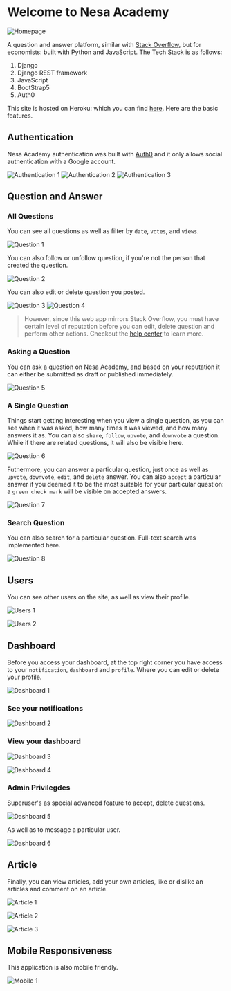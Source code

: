 # Welcome to Nesa Academy

![Homepage](https://imgur.com/r7UZJb6.png)

A question and answer platform, similar with [Stack Overflow](https://stackoverflow.com/), but for economists: built with Python and JavaScript. The Tech Stack is as follows:

1. Django 
2. Django REST framework 
3. JavaScript 
4. BootStrap5
5. Auth0

This site is hosted on Heroku: which you can find [here](https://nesaacademy.herokuapp.com/). Here are the basic features.

## Authentication

Nesa Academy authentication was built with [Auth0](https://auth0.com/) and it only allows social authentication with a Google account.

![Authentication 1](https://imgur.com/y3x7fLN.png)
![Authentication 2](https://imgur.com/YQSjBPZ.png)
![Authentication 3](https://imgur.com/a1liEGO.png)

## Question and Answer

### All Questions

You can see all questions as well as filter by `date`, `votes`, and `views`.

![Question 1](https://imgur.com/YsfsQNO.png)

You can also follow or unfollow question, if you're not the person that created the question.

![Question 2](https://imgur.com/Vmhg22C.png)

You can also edit or delete question you posted.

![Question 3](https://imgur.com/vXltq4o.png)
![Question 4](https://imgur.com/azCj53i.png)

> However, since this web app mirrors Stack Overflow, you must have certain level of reputation before you can edit, delete question and perform other actions. Checkout the [help center](https://nesaacademy.herokuapp.com/help/) to learn more.

### Asking a Question

You can ask a question on Nesa Academy, and based on your reputation it can either be submitted as draft or published immediately.

![Question 5](https://imgur.com/n6N5azG.png)

### A Single Question

Things start getting interesting when you view a single question, as you can see when it was asked, how many times it was viewed, and how many answers it as. You can also `share`, `follow`, `upvote`, and `downvote` a question. While if there are related questions, it will also be visible here.

![Question 6](https://imgur.com/WKaDgAo.png)

Futhermore, you can answer a particular question, just once as well as `upvote`, `downvote`, `edit`, and `delete` answer. You can also `accept` a particular answer if you deemed it to be the most suitable for your particular question: a `green check mark` will be visible on accepted answers.

![Question 7](https://imgur.com/cJpzRez.png)

### Search Question 

You can also search for a particular question. Full-text search was implemented here. 

![Question 8](https://imgur.com/Ny2Qg8m.png)


## Users

You can see other users on the site, as well as view their profile.

![Users 1](https://imgur.com/Q2uRbZu.png)

![Users 2](https://imgur.com/pKny0fZ.png)


## Dashboard

Before you access your dashboard, at the top right corner you have access to your `notification`, `dashboard` and `profile`. Where you can edit or delete your profile.

![Dashboard 1](https://imgur.com/WSxXV5x.png)

### See your notifications

![Dashboard 2](https://imgur.com/OMPlVwX.png)

### View your dashboard

![Dashboard 3](https://imgur.com/6CNTskQ.png)

![Dashboard 4](https://imgur.com/bRPjyi7.png)

### Admin Privilegdes

Superuser's as special advanced feature to accept, delete questions.

![Dashboard 5](https://imgur.com/bb6fqaY.png)

As well as to message a particular user.

![Dashboard 6](https://imgur.com/YiUMPEp.png)


## Article

Finally, you can view articles, add your own articles, like or dislike an articles and comment on an article.

![Article 1](https://imgur.com/nXSslXP.png)

![Article 2](https://imgur.com/gH95KqN.png)

![Article 3](https://imgur.com/Ke0G1yd.png)

## Mobile Responsiveness

This application is also mobile friendly.

![Mobile 1](https://imgur.com/j2hGLqW.png)




